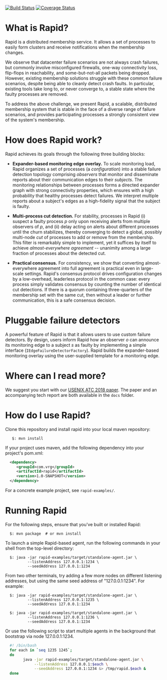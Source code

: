 [![Build Status](https://travis-ci.org/lalithsuresh/rapid.svg?branch=master)](https://travis-ci.org/lalithsuresh/rapid) [![Coverage Status](https://coveralls.io/repos/github/lalithsuresh/rapid/badge.svg?branch=master)](https://coveralls.io/github/lalithsuresh/rapid?branch=master)

What is Rapid?
==============

Rapid is a distributed membership service. It allows a set of processes to
easily form clusters and receive notifications when the membership changes.

We observe that datacenter failure scenarios are not always crash failures, but
commonly involve misconfigured firewalls, one-way connectivity loss, flip-flops
in reachability, and some-but-not-all packets being dropped. However, existing
membership solutions struggle with these common failure scenarios, despite
being able to cleanly detect crash faults. In particular, existing tools take
long to, or never converge to, a stable state where the faulty processes are
removed.

To address the above challenge, we present Rapid, a scalable, distributed
membership system that is stable in the face of a diverse range of failure
scenarios, and provides participating processes a strongly consistent view of
the system's membership.



How does Rapid work?
====================

Rapid achieves its goals through the following three building blocks:

* **Expander-based monitoring edge overlay.** To scale monitoring load, Rapid
organizes a set of processes (a *configuration*) into a stable failure
detection topology comprising *observers* that monitor and disseminate reports
about their communication edges to their *subjects*.  The monitoring
relationships between processes forms a directed expander graph with strong
connectivity properties, which ensures with a high probability that healthy
processes detect failures.  We interpret multiple reports about a subject's
edges as a high-fidelity signal that the subject is faulty.

* **Multi-process cut detection.** For stability, processes in Rapid (i)
suspect a faulty process *p* only upon receiving alerts from multiple observers
of *p*, and (ii) delay acting on alerts about different processes until the
churn stabilizes, thereby converging to detect a global, possibly multi-node
*cut* of processes to add or remove from the membership.  This filter is
remarkably simple to implement, yet it suffices by itself to achieve
*almost-everywhere agreement* -- unanimity among a large fraction of processes
about the detected cut.

* **Practical consensus.** For consistency, we show that converting
almost-everywhere agreement into full agreement is practical even in
large-scale settings. Rapid's consensus protocol drives configuration changes
by a low-overhead, leaderless protocol in the common case: every process simply
validates consensus by counting the number of identical cut detections.  If
there is a quorum containing three-quarters of the membership set with the same
cut, then without a leader or further communication, this is a safe consensus
decision.


Pluggable failure detectors
===========================

A powerful feature of Rapid is that it allows users to use custom failure
detectors. By design, users inform Rapid how an observer *o* can announce its
monitoring edge to a subject *s* as faulty by implementing a simple interface
(`IEdgeFailureDetectorFactory`). Rapid builds the expander-based monitoring
overlay using the user-supplied template for a monitoring edge.


Where can I read more?
======================

We suggest you start with our [USENIX ATC 2018 paper](https://github.com/lalithsuresh/rapid/blob/master/docs/atc-2018-camera-ready.pdf).
The paper and an accompanying tech report are both available in the `docs` folder.


How do I use Rapid?
===================

Clone this repository and install rapid into your local maven repository:

```shell
   $: mvn install
```

If your project uses maven, add the following dependency into your project's pom.xml:

```xml
  <dependency>
     <groupId>com.vrg</groupId>
     <artifactId>rapid</artifactId>
     <version>1.0-SNAPSHOT</version>
  </dependency>
```

For a concrete example project, see `rapid-examples/`.


Running Rapid
=============

For the following steps, ensure that you've built or installed Rapid:

```shell
  $: mvn package  # or mvn install
```

To launch a simple Rapid-based agent, run the following commands in your shell
from the top-level directory:

```shell
  $: java -jar rapid-examples/target/standalone-agent.jar \ 
          --listenAddress 127.0.0.1:1234 \
          --seedAddress 127.0.0.1:1234
```

From two other terminals, try adding a few more nodes on different listening
addresses, but using the same seed address of "127.0.0.1:1234". For example:

```shell
  $: java -jar rapid-examples/target/standalone-agent.jar \ 
          --listenAddress 127.0.0.1:1235 \
          --seedAddress 127.0.0.1:1234

  $: java -jar rapid-examples/target/standalone-agent.jar \
          --listenAddress 127.0.0.1:1236 \
          --seedAddress 127.0.0.1:1234
```

Or use the following script to start multiple agents in the background that
bootstrap via node 127.0.0.1:1234.

```bash
  #! /bin/bash
  for each in `seq 1235 1245`;
  do
        java -jar rapid-examples/target/standalone-agent.jar \
             --listenAddress 127.0.0.1:$each \
             --seedAddress 127.0.0.1:1234 &> /tmp/rapid.$each &
  done
```
